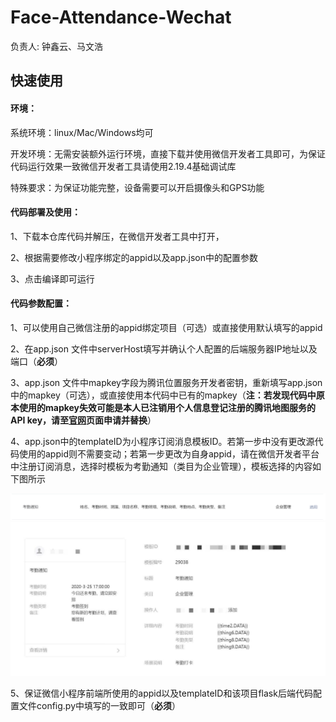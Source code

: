 # Face-Attendance-Wechat

负责人: 钟鑫云、马文浩



## **快速使用**



#### **环境：**

系统环境：linux/Mac/Windows均可

开发环境：无需安装额外运行环境，直接下载并使用微信开发者工具即可，为保证代码运行效果一致微信开发者工具请使用2.19.4基础调试库

特殊要求：为保证功能完整，设备需要可以开启摄像头和GPS功能

#### **代码部署及使用：**

1、下载本仓库代码并解压，在微信开发者工具中打开，

2、根据需要修改小程序绑定的appid以及app.json中的配置参数

3、点击编译即可运行

#### **代码参数配置：**

1、可以使用自己微信注册的appid绑定项目（可选）或直接使用默认填写的appid

2、在app.json 文件中serverHost填写并确认个人配置的后端服务器IP地址以及端口（**必须**）

3、app.json 文件中mapkey字段为腾讯位置服务开发者密钥，重新填写app.json中的mapkey（可选），或直接使用本代码中已有的mapkey（**注：若发现代码中原本使用的mapkey失效可能是本人已注销用个人信息登记注册的腾讯地图服务的API key，请至[官网](https://lbs.qq.com/miniProgram/jsSdk/jsSdkGuide/jsSdkOverview)页面申请并替换**）

4、app.json中的templateID为小程序订阅消息模板ID。若第一步中没有更改源代码使用的appid则不需要变动；若第一步更改为自身appid，请在微信开发者平台中注册订阅消息，选择时模板为考勤通知（类目为企业管理），模板选择的内容如下图所示

<img src="readme_imgs\fig6.png" style="zoom:50%;" />

<img src="readme_imgs\fig7.jpg" style="zoom: 50%;" />

5、保证微信小程序前端所使用的appid以及templateID和该项目flask后端代码配置文件config.py中填写的一致即可（**必须**）


